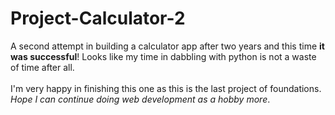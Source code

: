 # Project-Calculator-2

A second attempt in building a calculator app after two years and this time **it was successful**! Looks like my time in dabbling with python is not a waste of time after all. <br> <br>I'm very happy in finishing this one as this is the last project of foundations. *Hope I can continue doing web development as a hobby more*. 